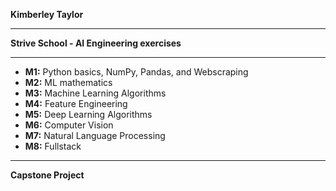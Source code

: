 **Kimberley Taylor**

---

**Strive School - AI Engineering exercises**

---

- **M1:**  Python basics, NumPy, Pandas, and Webscraping
- **M2:**  ML mathematics
- **M3:**  Machine Learning Algorithms
- **M4:**  Feature Engineering
- **M5:**  Deep Learning Algorithms
- **M6:**  Computer Vision
- **M7:**  Natural Language Processing
- **M8:**  Fullstack

---

**Capstone Project**
